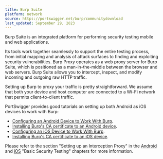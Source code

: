 ```yaml
---
title: Burp Suite
platform: network
source: https://portswigger.net/burp/communitydownload
last_updated: September 29, 2023
---
```


Burp Suite is an integrated platform for performing security testing mobile and web applications.

Its tools work together seamlessly to support the entire testing process, from initial mapping and analysis of attack surfaces to finding and exploiting security vulnerabilities. Burp Proxy operates as a web proxy server for Burp Suite, which is positioned as a man-in-the-middle between the browser and web servers. Burp Suite allows you to intercept, inspect, and modify incoming and outgoing raw HTTP traffic.

Setting up Burp to proxy your traffic is pretty straightforward. We assume that both your device and host computer are connected to a Wi-Fi network that permits client-to-client traffic.

PortSwigger provides good tutorials on setting up both Android as iOS devices to work with Burp:

- [Configuring an Android Device to Work With Burp](https://support.portswigger.net/customer/portal/articles/1841101-configuring-an-android-device-to-work-with-burp "Configuring an Android Device to Work With Burp").
- [Installing Burp's CA certificate to an Android device](https://support.portswigger.net/customer/portal/articles/1841102-installing-burp-s-ca-certificate-in-an-android-device "Installing Burp\'s CA Certificate in an Android Device").
- [Configuring an iOS Device to Work With Burp](https://support.portswigger.net/customer/portal/articles/1841108-configuring-an-ios-device-to-work-with-burp "Configuring an iOS Device to Work With Burp").
- [Installing Burp's CA certificate to an iOS device](https://support.portswigger.net/customer/portal/articles/1841109-installing-burp-s-ca-certificate-in-an-ios-device "Installing Burp\'s CA Certificate in an iOS Device").

Please refer to the section "Setting up an Interception Proxy" in the [Android](0x05b-Android-Security-Testing.md#setting-up-an-interception-proxy "Setting up an Interception Proxy") and [iOS](0x06b-iOS-Security-Testing.md#setting-up-an-interception-proxy "Setting up an Interception Proxy") "Basic Security Testing" chapters for more information.
